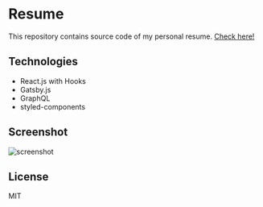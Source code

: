 # Resume

This repository contains source code of my personal resume. [Check here!](kfalkiewicz.github.io)

## Technologies

- React.js with Hooks
- Gatsby.js
- GraphQL
- styled-components

## Screenshot

![screenshot](https://raw.githubusercontent.com/kfalkiewicz/kfalkiewicz.github.io/master/static/screenshot1.png)

## License

MIT
